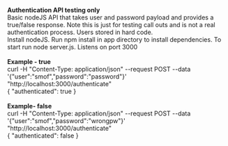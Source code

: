 <b>Authentication API testing only</b>
<br/>
Basic nodeJS API that takes user and password payload and provides a true/false response.  Note this is just for testing call outs and is not a real authentication process.  Users stored in hard code.
<br/>
Install nodeJS.  Run npm install in app directory to install dependencies.  To start run node server.js.  Listens on port 3000
<br/>
<br/>
<b>Example - true</b>
<br/>
curl -H "Content-Type: application/json" --request POST --data '{"user":"smof","password":"password"}' "http://localhost:3000/authenticate"
<br/>
{
  "authenticated": true
}
<br/>
<br/>
<b>Example-  false</b>
<br/>
curl -H "Content-Type: application/json" --request POST --data '{"user":"smof","password":"wrongpw"}' "http://localhost:3000/authenticate"
<br/>
{
  "authenticated": false
}
